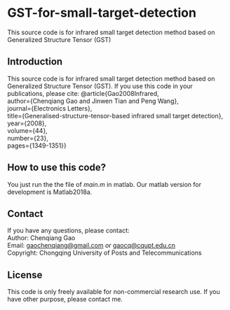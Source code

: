 # GST-for-small-target-detection
This source code is for infrared small target detection method based on  Generalized Structure Tensor (GST)
## Introduction
This source code  is for infrared small target detection method based on  Generalized Structure Tensor (GST).
If you use this code in your publications, please cite: 
@article{Gao2008Infrared,   
author={Chenqiang Gao and Jinwen Tian and Peng Wang},    
journal={Electronics Letters},   
title={Generalised-structure-tensor-based infrared small target detection},   
year={2008},   
volume={44},   
number={23},   
pages={1349-1351}}  
 
## How to use this code?
You just run the the file of *main.m* in matlab. Our matlab version for development is Matlab2018a. 

## Contact
If you have any questions, please contact:  
Author: Chenqiang Gao  
Email: gaochenqiang@gmail.com *or* gaocq@cqupt.edu.cn  
Copyright: Chongqing University of Posts and Telecommunications  
## License
This code is only freely available for non-commercial research use. If you have other purpose, please contact me.
